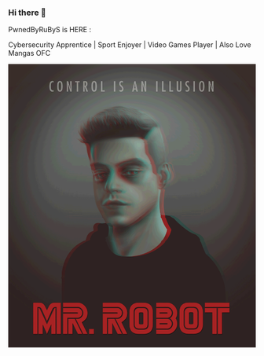 ### Hi there 👋

PwnedByRuByS is HERE : 

Cybersecurity Apprentice | Sport Enjoyer | Video Games Player | Also Love Mangas OFC

![](https://github.com/PwnedByRuByS/PwnedByRuByS/blob/main/mrrobot.gif)

